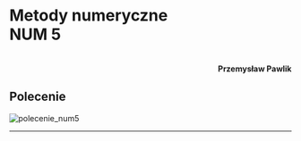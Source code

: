# **Metody numeryczne** <br/> **NUM 5**
<br>
<div style="text-align: right"><b>Przemysław Pawlik</b></div>

## **Polecenie**

![polecenie_num5](https://user-images.githubusercontent.com/33027221/157859761-8e240281-12ab-4790-bd0d-342c89f93681.png)

----------
<br>

